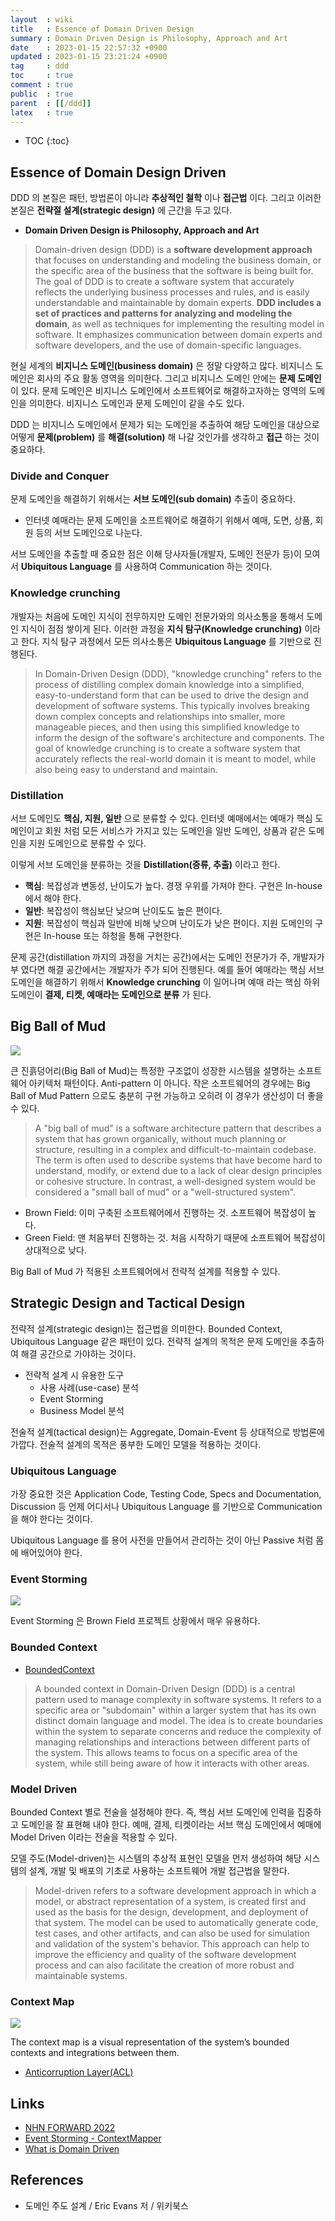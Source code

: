 ```yaml
---
layout  : wiki
title   : Essence of Domain Driven Design
summary : Domain Driven Design is Philosophy, Approach and Art
date    : 2023-01-15 22:57:32 +0900
updated : 2023-01-15 23:21:24 +0900
tag     : ddd
toc     : true
comment : true
public  : true
parent  : [[/ddd]]
latex   : true
---
```

* TOC
{:toc}

## Essence of Domain Design Driven

DDD 의 본질은 패턴, 방법론이 아니라 __추상적인 철학__ 이나 __접근법__ 이다. 그리고 이러한 본질은 __전략절 설계(strategic design)__ 에 근간을 두고 있다.

- __Domain Driven Design is Philosophy, Approach and Art__

> Domain-driven design (DDD) is a __software development approach__ that focuses on understanding and modeling the business domain, or the specific area of the business that the software is being built for. The goal of DDD is to create a software system that accurately reflects the underlying business processes and rules, and is easily understandable and maintainable by domain experts. __DDD includes a set of practices and patterns for analyzing and modeling the domain__, as well as techniques for implementing the resulting model in software. It emphasizes communication between domain experts and software developers, and the use of domain-specific languages.

현실 세계의 __비지니스 도메인(business domain)__ 은 정말 다양하고 많다. 비지니스 도메인은 회사의 주요 활동 영역을 의미한다. 그리고 비지니스 도메인 안에는 __문제 도메인__ 이 있다. 문제 도메인은 비지니스 도메인에서 소프트웨어로 해결하고자하는 영역의 도메인을 의미한다. 비지니스 도메인과 문제 도메인이 같을 수도 있다.

DDD 는 비지니스 도메인에서 문제가 되는 도메인을 추출하여 해당 도메인을 대상으로 어떻게 __문제(problem)__ 를 __해결(solution)__ 해 나갈 것인가를 생각하고 __접근__ 하는 것이 중요하다.

### Divide and Conquer

문제 도메인을 해결하기 위해서는 __서브 도메인(sub domain)__ 추출이 중요하다. 
- 인터넷 예매라는 문제 도메인을 소프트웨어로 해결하기 위해서 예매, 도면, 상품, 회원 등의 서브 도메인으로 나눈다.

서브 도메인을 추출할 때 중요한 점은 이해 당사자들(개발자, 도메인 전문가 등)이 모여서 __Ubiquitous Language__ 를 사용하여 Communication 하는 것이다.

### Knowledge crunching

개발자는 처음에 도메인 지식이 전무하지만 도메인 전문가와의 의사소통을 통해서 도메인 지식이 점점 쌓이게 된다. 이러한 과정을 __지식 탐구(Knowledge crunching)__ 이라고 한다. 지식 탐구 과정에서 모든 의사소통은 __Ubiquitous Language__ 를 기반으로 진행된다.

> In Domain-Driven Design (DDD), "knowledge crunching" refers to the process of distilling complex domain knowledge into a simplified, easy-to-understand form that can be used to drive the design and development of software systems. This typically involves breaking down complex concepts and relationships into smaller, more manageable pieces, and then using this simplified knowledge to inform the design of the software's architecture and components. The goal of knowledge crunching is to create a software system that accurately reflects the real-world domain it is meant to model, while also being easy to understand and maintain.

### Distillation

서브 도메인도 __핵심, 지원, 일반__ 으로 분류할 수 있다. 인터넷 예매에서는 예매가 핵심 도메인이고 회원 처럼 모든 서비스가 가지고 있는 도메인을 일반 도메인, 상품과 같은 도메인을 지원 도메인으로 분류할 수 있다.

이렇게 서브 도메인을 분류하는 것을 __Distillation(증류, 추출)__ 이라고 한다.

- __핵심__: 복잡성과 변동성, 난이도가 높다. 경쟁 우위를 가져야 한다. 구현은 In-house 에서 해야 한다.
- __일반__: 복잡성이 핵심보단 낮으며 난이도도 높은 편이다.
- __지원__: 복잡성이 핵심과 일반에 비해 낮으며 난이도가 낮은 편이다. 지원 도메인의 구현은 In-house 또는 하청을 통해 구현한다.

문제 공간(distillation 까지의 과정을 거치는 공간)에서는 도메인 전문가가 주, 개발자가 부 였다면 해결 공간에서는 개발자가 주가 되어 진행된다. 예를 들어 예매라는 핵심 서브 도메인을 해결하기 위해서 __Knowledge crunching__ 이 일어나며 예매 라는 핵심 하위 도메인이 __결제, 티켓, 예매라는 도메인으로 분류__ 가 된다.

## Big Ball of Mud

![](/resource/wiki/ddd-essence/bigballofmud.jpg)

큰 진흙덩어리(Big Ball of Mud)는 특정한 구조없이 성장한 시스템을 설명하는 소프트웨어 아키텍처 패턴이다. Anti-pattern 이 아니다. 작은 소프트웨어의 경우에는 Big Ball of Mud Pattern 으로도 충분히 구현 가능하고 오히려 이 경우가 생산성이 더 좋을 수 있다.

> A "big ball of mud" is a software architecture pattern that describes a system that has grown organically, without much planning or structure, resulting in a complex and difficult-to-maintain codebase. The term is often used to describe systems that have become hard to understand, modify, or extend due to a lack of clear design principles or cohesive structure. In contrast, a well-designed system would be considered a "small ball of mud" or a "well-structured system".

- Brown Field: 이미 구축된 소프트웨어에서 진행하는 것. 소프트웨어 복잡성이 높다.
- Green Field: 맨 처음부터 진행하는 것. 처음 시작하기 때문에 소프트웨어 복잡성이 상대적으로 낮다.

Big Ball of Mud 가 적용된 소프트웨어에서 전략적 설계를 적용할 수 있다.

## Strategic Design and Tactical Design

전략적 설계(strategic design)는 접근법을 의미한다. Bounded Context, Ubiquitous Language 같은 패턴이 있다. 전략적 설계의 목적은 문제 도메인을 추출하여 해결 공간으로 가야하는 것이다.

- 전략적 설계 시 유용한 도구
  - 사용 사례(use-case) 분석
  - Event Storming
  - Business Model 분석

전술적 설계(tactical design)는 Aggregate, Domain-Event 등 상대적으로 방법론에 가깝다. 전술적 설계의 목적은 풍부한 도메인 모델을 적용하는 것이다.

### Ubiquitous Language

가장 중요한 것은 Application Code, Testing Code, Specs and Documentation, Discussion 등 언제 어디서나 Ubiquitous Language 를 기반으로 Communication 을 해야 한다는 것이다. 

Ubiquitous Language 를 용어 사전을 만들어서 관리하는 것이 아닌 Passive 처럼 몸에 배어있어야 한다.

### Event Storming

![](/resource/wiki/ddd-essence/event-storming.png)

Event Storming 은 Brown Field 프로젝트 상황에서 매우 유용하다.

### Bounded Context

- [BoundedContext](https://baekjungho.github.io/wiki/ddd/ddd-bounded-context/)

> A bounded context in Domain-Driven Design (DDD) is a central pattern used to manage complexity in software systems. It refers to a specific area or "subdomain" within a larger system that has its own distinct domain language and model. The idea is to create boundaries within the system to separate concerns and reduce the complexity of managing relationships and interactions between different parts of the system. This allows teams to focus on a specific area of the system, while still being aware of how it interacts with other areas.

### Model Driven

Bounded Context 별로 전술을 설정해야 한다. 즉, 핵심 서브 도메인에 인력을 집중하고 도메인을 잘 표현해 내야 한다. 예매, 결제, 티켓이라는 서브 핵심 도메인에서 예매에 Model Driven 이라는 전술을 적용할 수 있다.

모델 주도(Model-driven)는 시스템의 추상적 표현인 모델을 먼저 생성하여 해당 시스템의 설계, 개발 및 배포의 기초로 사용하는 소프트웨어 개발 접근법을 말한다.

> Model-driven refers to a software development approach in which a model, or abstract representation of a system, is created first and used as the basis for the design, development, and deployment of that system. The model can be used to automatically generate code, test cases, and other artifacts, and can also be used for simulation and validation of the system's behavior. This approach can help to improve the efficiency and quality of the software development process and can also facilitate the creation of more robust and maintainable systems.

### Context Map

![](/resource/wiki/ddd-essence/context-map.png)

The context map is a visual representation of the system’s bounded contexts and integrations between them. 

- [Anticorruption Layer(ACL)](https://baekjungho.github.io/wiki/ddd/ddd-anticorruption-layer/)

## Links

- [NHN FORWARD 2022](https://www.youtube.com/watch?v=6w7SQ_1aJ0A&list=PL42XJKPNDepYXyKefvicxlA2fz1aThVs5&index=37)
- [Event Storming - ContextMapper](https://contextmapper.org/docs/event-storming/)
- [What is Domain Driven](https://www.oreilly.com/library/view/what-is-domain-driven/9781492057802/ch04.html)

## References

- 도메인 주도 설계 / Eric Evans 저 / 위키북스
